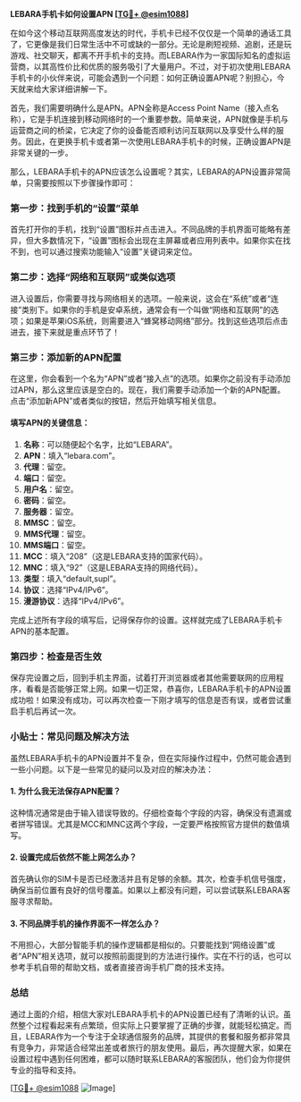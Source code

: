 **LEBARA手机卡如何设置APN [[TG💪+ @esim1088](https://t.me/s/esim1088)]**

在如今这个移动互联网高度发达的时代，手机卡已经不仅仅是一个简单的通话工具了，它更像是我们日常生活中不可或缺的一部分。无论是刷短视频、追剧，还是玩游戏、社交聊天，都离不开手机卡的支持。而LEBARA作为一家国际知名的虚拟运营商，以其高性价比和优质的服务吸引了大量用户。不过，对于初次使用LEBARA手机卡的小伙伴来说，可能会遇到一个问题：如何正确设置APN呢？别担心，今天就来给大家详细讲解一下。

首先，我们需要明确什么是APN。APN全称是Access Point Name（接入点名称），它是手机连接到移动网络时的一个重要参数。简单来说，APN就像是手机与运营商之间的桥梁，它决定了你的设备能否顺利访问互联网以及享受什么样的服务。因此，在更换手机卡或者第一次使用LEBARA手机卡的时候，正确设置APN是非常关键的一步。

那么，LEBARA手机卡的APN应该怎么设置呢？其实，LEBARA的APN设置非常简单，只需要按照以下步骤操作即可：

### 第一步：找到手机的“设置”菜单

首先打开你的手机，找到“设置”图标并点击进入。不同品牌的手机界面可能略有差异，但大多数情况下，“设置”图标会出现在主屏幕或者应用列表中。如果你实在找不到，也可以通过搜索功能输入“设置”关键词来定位。

### 第二步：选择“网络和互联网”或类似选项

进入设置后，你需要寻找与网络相关的选项。一般来说，这会在“系统”或者“连接”类别下。如果你的手机是安卓系统，通常会有一个叫做“网络和互联网”的选项；如果是苹果iOS系统，则需要进入“蜂窝移动网络”部分。找到这些选项后点击进去，接下来就是重点环节了！

### 第三步：添加新的APN配置

在这里，你会看到一个名为“APN”或者“接入点”的选项。如果你之前没有手动添加过APN，那么这里应该是空白的。现在，我们需要手动添加一个新的APN配置。点击“添加新APN”或者类似的按钮，然后开始填写相关信息。

#### 填写APN的关键信息：
1. **名称**：可以随便起个名字，比如“LEBARA”。
2. **APN**：填入“lebara.com”。
3. **代理**：留空。
4. **端口**：留空。
5. **用户名**：留空。
6. **密码**：留空。
7. **服务器**：留空。
8. **MMSC**：留空。
9. **MMS代理**：留空。
10. **MMS端口**：留空。
11. **MCC**：填入“208”（这是LEBARA支持的国家代码）。
12. **MNC**：填入“92”（这是LEBARA支持的网络代码）。
13. **类型**：填入“default,supl”。
14. **协议**：选择“IPv4/IPv6”。
15. **漫游协议**：选择“IPv4/IPv6”。

完成上述所有字段的填写后，记得保存你的设置。这样就完成了LEBARA手机卡APN的基本配置。

### 第四步：检查是否生效

保存完设置之后，回到手机主界面，试着打开浏览器或者其他需要联网的应用程序，看看是否能够正常上网。如果一切正常，恭喜你，LEBARA手机卡的APN设置成功啦！如果没有成功，可以再次检查一下刚才填写的信息是否有误，或者尝试重启手机后再试一次。

### 小贴士：常见问题及解决方法

虽然LEBARA手机卡的APN设置并不复杂，但在实际操作过程中，仍然可能会遇到一些小问题。以下是一些常见的疑问以及对应的解决办法：

#### 1. 为什么我无法保存APN配置？
这种情况通常是由于输入错误导致的。仔细检查每个字段的内容，确保没有遗漏或者拼写错误。尤其是MCC和MNC这两个字段，一定要严格按照官方提供的数值填写。

#### 2. 设置完成后依然不能上网怎么办？
首先确认你的SIM卡是否已经激活并且有足够的余额。其次，检查手机信号强度，确保当前位置有良好的信号覆盖。如果以上都没有问题，可以尝试联系LEBARA客服寻求帮助。

#### 3. 不同品牌手机的操作界面不一样怎么办？
不用担心，大部分智能手机的操作逻辑都是相似的。只要能找到“网络设置”或者“APN”相关选项，就可以按照前面提到的方法进行操作。实在不行的话，也可以参考手机自带的帮助文档，或者直接咨询手机厂商的技术支持。

### 总结

通过上面的介绍，相信大家对LEBARA手机卡的APN设置已经有了清晰的认识。虽然整个过程看起来有点繁琐，但实际上只要掌握了正确的步骤，就能轻松搞定。而且，LEBARA作为一个专注于全球通信服务的品牌，其提供的套餐和服务都非常具有竞争力，非常适合经常出差或者旅行的朋友使用。最后，再次提醒大家，如果在设置过程中遇到任何困难，都可以随时联系LEBARA的客服团队，他们会为你提供专业的指导和支持。

[[TG💪+ @esim1088](https://t.me/s/esim1088) ![Image](https://i.postimg.cc/4NQfJmqS/Snipaste-2025-05-13-00-14-12.png)]